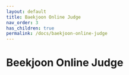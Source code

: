 ```yaml
---
layout: default
title: Baekjoon Online Judge
nav_order: 3
has_children: true
permalink: /docs/baekjoon-online-judge
---
```


# Beekjoon Online Judge